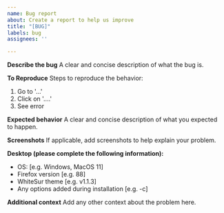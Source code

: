 ```yaml
---
name: Bug report
about: Create a report to help us improve
title: "[BUG]"
labels: bug
assignees: ''

---
```


**Describe the bug**
A clear and concise description of what the bug is.

**To Reproduce**
Steps to reproduce the behavior:
1. Go to '...'
2. Click on '....'
3. See error

**Expected behavior**
A clear and concise description of what you expected to happen.

**Screenshots**
If applicable, add screenshots to help explain your problem.

**Desktop (please complete the following information):**
 - OS: [e.g. Windows, MacOS 11]
 - Firefox version [e.g. 88]
 - WhiteSur theme [e.g. v1.1.3]
 - Any options added during installation [e.g. -c]

**Additional context**
Add any other context about the problem here.
